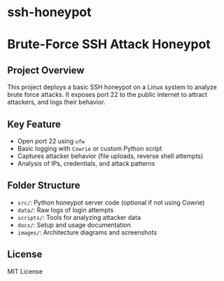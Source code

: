 # ssh-honeypot
# Brute-Force SSH Attack Honeypot

## Project Overview
This project deploys a basic SSH honeypot on a Linux system to analyze brute force attacks. It exposes port 22 to the public internet to attract attackers, and logs their behavior.



## Key Feature
- Open port 22 using `ufw`
- Basic logging with `Cowrie` or custom Python script
- Captures attacker behavior (file uploads, reverse shell attempts)
- Analysis of IPs, credentials, and attack patterns

## Folder Structure
- `src/`: Python honeypot server code (optional if not using Cowrie)
- `data/`: Raw logs of login attempts
- `scripts/`: Tools for analyzing attacker data
- `docs/`: Setup and usage documentation
- `images/`: Architecture diagrams and screenshots

## License
MIT License
